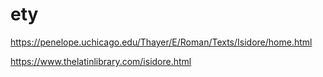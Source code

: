 
# ety
https://penelope.uchicago.edu/Thayer/E/Roman/Texts/Isidore/home.html

https://www.thelatinlibrary.com/isidore.html